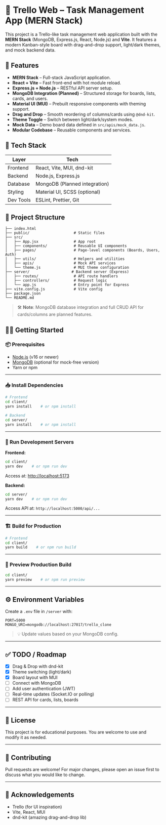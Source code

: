 # 📝 Trello Web – Task Management App (MERN Stack)

This project is a Trello-like task management web application built with the **MERN Stack** (MongoDB, Express.js, React, Node.js) and **Vite**. It features a modern Kanban-style board with drag-and-drop support, light/dark themes, and mock backend data.

## 🚀 Features

- **MERN Stack** – Full-stack JavaScript application.
- **React + Vite** – Fast front-end with hot module reload.
- **Express.js + Node.js** – RESTful API server setup.
- **MongoDB Integration (Planned)** – Structured storage for boards, lists, cards, and users.
- **Material UI (MUI)** – Prebuilt responsive components with theming support.
- **Drag and Drop** – Smooth reordering of columns/cards using `@dnd-kit`.
- **Theme Toggle** – Switch between light/dark/system modes.
- **Mock Data** – Demo board data defined in `src/apis/mock_data.js`.
- **Modular Codebase** – Reusable components and services.

## 🧱 Tech Stack

| Layer        | Tech                          |
|--------------|-------------------------------|
| Frontend     | React, Vite, MUI, dnd-kit     |
| Backend      | Node.js, Express.js           |
| Database     | MongoDB (Planned integration) |
| Styling      | Material UI, SCSS (optional)  |
| Dev Tools    | ESLint, Prettier, Git         |

## 📁 Project Structure

```
├── index.html
├── public/                    # Static files
├── src/
│   ├── App.jsx                # App root
│   ├── components/            # Reusable UI components
│   ├── pages/                 # Page-level components (Boards, Users, Auth)
│   ├── utils/                 # Helpers and utilities
│   ├── apis/                  # Mock API services
│   └── theme.js               # MUI theme configuration
├── server/                   # Backend server (Express)
│   ├── routes/                # API route handlers
│   ├── controllers/           # Request logic
│   └── app.js                 # Entry point for Express
├── vite.config.js             # Vite config
├── package.json
└── README.md
```

> 🛠️ **Note**: MongoDB database integration and full CRUD API for cards/columns are planned features.

## 🧑‍💻 Getting Started

### 📦 Prerequisites

- [Node.js](https://nodejs.org/) (v16 or newer)
- [MongoDB](https://www.mongodb.com/) (optional for mock-free version)
- Yarn or npm

---

### 📥 Install Dependencies

```bash
# Frontend
cd client/
yarn install    # or npm install

# Backend
cd server/
yarn install    # or npm install
```

---

### 🧪 Run Development Servers

**Frontend:**

```bash
cd client/
yarn dev    # or npm run dev
```

Access at: [http://localhost:5173](http://localhost:5173)

**Backend:**

```bash
cd server/
yarn dev    # or npm run dev
```

Access API at: `http://localhost:5000/api/...`

---

### 🏗️ Build for Production

```bash
# Frontend
cd client/
yarn build    # or npm run build
```

---

### 👀 Preview Production Build

```bash
cd client/
yarn preview    # or npm run preview
```

---

## ⚙️ Environment Variables

Create a `.env` file in `/server` with:

```env
PORT=5000
MONGO_URI=mongodb://localhost:27017/trello_clone
```

> 💡 Update values based on your MongoDB config.

---

## ✅ TODO / Roadmap

- [x] Drag & Drop with dnd-kit
- [x] Theme switching (light/dark)
- [x] Board layout with MUI
- [ ] Connect with MongoDB
- [ ] Add user authentication (JWT)
- [ ] Real-time updates (Socket.IO or polling)
- [ ] REST API for cards, lists, boards

---

## 📄 License

This project is for educational purposes. You are welcome to use and modify it as needed.

---

## 🤝 Contributing

Pull requests are welcome! For major changes, please open an issue first to discuss what you would like to change.

---

## 🙌 Acknowledgements

- Trello (for UI inspiration)
- Vite, React, MUI
- dnd-kit (amazing drag-and-drop lib)
